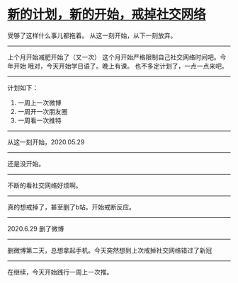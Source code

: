 # [新的计划，新的开始，戒掉社交网络](https://github.com/yihong0618/gitblog/issues/160)

受够了这样什么事儿都拖着。
从这一刻开始，从下一刻放弃。

---

上个月开始减肥开始了（又一次）
这个月开始严格限制自己社交网络时间吧。今年开始
哦对，今天开始学日语了。晚上有课。
也不多定计划了，一点一点来吧。

---



计划如下：
1. 一周上一次微博
2. 一周开一次朋友圈
3. 一周看一次推特

---

从这一刻开始，2020.05.29

---

还是没开始。

---

不断的看社交网络好烦啊。

---

真的想戒掉了，甚至删了b站。开始戒断反应。

---

2020.6.29 删了微博

---

删微博第二天，总想拿起手机。今天突然想到上次戒掉社交网络错过了新冠

---

在继续，今天开始践行一周上一次推。